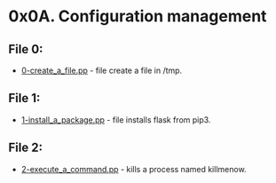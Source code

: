 # 0x0A. Configuration management

## File 0:
* [0-create_a_file.pp](./0-create_a_file.pp) - file create a file in /tmp.
## File 1:
* [1-install_a_package.pp](./1-install_a_package.pp) - file installs flask from pip3.

## File 2:
* [2-execute_a_command.pp](./2-execute_a_command.pp) - kills a process named killmenow.

